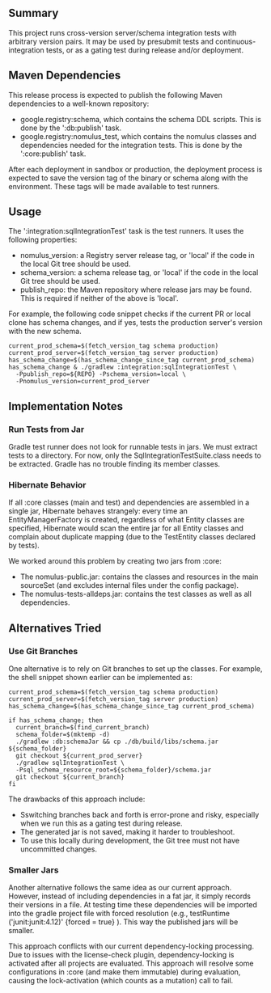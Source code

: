 ## Summary

This project runs cross-version server/schema integration tests with arbitrary
version pairs. It may be used by presubmit tests and continuous-integration
tests, or as a gating test during release and/or deployment.

## Maven Dependencies

This release process is expected to publish the following Maven dependencies to
a well-known repository:

*   google.registry:schema, which contains the schema DDL scripts. This is done
    by the ':db:publish' task.
*   google.registry:nomulus_test, which contains the nomulus classes and
    dependencies needed for the integration tests. This is done by the
    ':core:publish' task.

After each deployment in sandbox or production, the deployment process is
expected to save the version tag of the binary or schema along with the
environment. These tags will be made available to test runners.

## Usage

The ':integration:sqlIntegrationTest' task is the test runners. It uses the
following properties:

*   nomulus_version: a Registry server release tag, or 'local' if the code in
    the local Git tree should be used.
*   schema_version: a schema release tag, or 'local' if the code in the local
    Git tree should be used.
*   publish_repo: the Maven repository where release jars may be found. This is
    required if neither of the above is 'local'.

For example, the following code snippet checks if the current PR or local clone
has schema changes, and if yes, tests the production server's version with the
new schema.

```shell
current_prod_schema=$(fetch_version_tag schema production)
current_prod_server=$(fetch_version_tag server production)
has_schema_change=$(has_schema_change_since_tag current_prod_schema)
has_schema_change & ./gradlew :integration:sqlIntegrationTest \
  -Ppublish_repo=${REPO} -Pschema_version=local \
  -Pnomulus_version=current_prod_server
```

## Implementation Notes

### Run Tests from Jar

Gradle test runner does not look for runnable tests in jars. We must extract
tests to a directory. For now, only the SqlIntegrationTestSuite.class needs to
be extracted. Gradle has no trouble finding its member classes.

### Hibernate Behavior

If all :core classes (main and test) and dependencies are assembled in a single
jar, Hibernate behaves strangely: every time an EntityManagerFactory is created,
regardless of what Entity classes are specified, Hibernate would scan the entire
jar for all Entity classes and complain about duplicate mapping (due to the
TestEntity classes declared by tests).

We worked around this problem by creating two jars from :core:

*   The nomulus-public.jar: contains the classes and resources in the main
    sourceSet (and excludes internal files under the config package).
*   The nomulus-tests-alldeps.jar: contains the test classes as well as all
    dependencies.

## Alternatives Tried

### Use Git Branches

One alternative is to rely on Git branches to set up the classes. For example,
the shell snippet shown earlier can be implemented as:

```shell
current_prod_schema=$(fetch_version_tag schema production)
current_prod_server=$(fetch_version_tag server production)
has_schema_change=$(has_schema_change_since_tag current_prod_schema)

if has_schema_change; then
  current_branch=$(find_current_branch)
  schema_folder=$(mktemp -d)
  ./gradlew :db:schemaJar && cp ./db/build/libs/schema.jar ${schema_folder}
  git checkout ${current_prod_server}
  ./gradlew sqlIntegrationTest \
  -Psql_schema_resource_root=${schema_folder}/schema.jar
  git checkout ${current_branch}
fi
```

The drawbacks of this approach include:

*   Sswitching branches back and forth is error-prone and risky, especially when
    we run this as a gating test during release.
*   The generated jar is not saved, making it harder to troubleshoot.
*   To use this locally during development, the Git tree must not have
    uncommitted changes.

### Smaller Jars

Another alternative follows the same idea as our current approach. However,
instead of including dependencies in a fat jar, it simply records their versions
in a file. At testing time these dependencies will be imported into the gradle
project file with forced resolution (e.g., testRuntime ('junit:junit:4.12)'
{forced = true} ). This way the published jars will be smaller.

This approach conflicts with our current dependency-locking processing. Due to
issues with the license-check plugin, dependency-locking is activated after all
projects are evaluated. This approach will resolve some configurations in :core
(and make them immutable) during evaluation, causing the lock-activation (which
counts as a mutation) call to fail.
